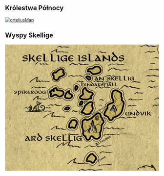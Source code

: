 ## Królestwa Północy

[![orteliusMap](https://github.com/nipsufn/dnd-ki/raw/master/img/orteliusMap.jpg "Mapa-Orteliusa")](https://github.com/nipsufn/dnd-ki/raw/master/img/orteliusMap.html)<a id="mapa_orteliusa"></a>

## Wyspy Skellige

[![mapaSkellige](https://github.com/nipsufn/dnd-ki/raw/master/img/mapaSkellige.jpg "Mapa-Skellige")](https://github.com/nipsufn/dnd-ki/raw/master/img/mapaSkellige.html)<a id="mapa_skellige"></a>
